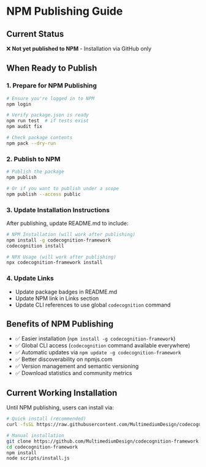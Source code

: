 # NPM Publishing Guide

## Current Status
❌ **Not yet published to NPM** - Installation via GitHub only

## When Ready to Publish

### 1. Prepare for NPM Publishing
```bash
# Ensure you're logged in to NPM
npm login

# Verify package.json is ready
npm run test  # if tests exist
npm audit fix

# Check package contents
npm pack --dry-run
```

### 2. Publish to NPM
```bash
# Publish the package
npm publish

# Or if you want to publish under a scope
npm publish --access public
```

### 3. Update Installation Instructions
After publishing, update README.md to include:

```bash
# NPM Installation (will work after publishing)
npm install -g codecognition-framework
codecognition install

# NPX Usage (will work after publishing)  
npx codecognition-framework install
```

### 4. Update Links
- Update package badges in README.md
- Update NPM link in Links section
- Update CLI references to use global `codecognition` command

## Benefits of NPM Publishing
- ✅ Easier installation (`npm install -g codecognition-framework`)
- ✅ Global CLI access (`codecognition` command available everywhere)
- ✅ Automatic updates via `npm update -g codecognition-framework`
- ✅ Better discoverability on npmjs.com
- ✅ Version management and semantic versioning
- ✅ Download statistics and community metrics

## Current Working Installation
Until NPM publishing, users can install via:

```bash
# Quick install (recommended)
curl -fsSL https://raw.githubusercontent.com/MultimediumDesign/codecognition-framework/main/install.sh | bash

# Manual installation
git clone https://github.com/MultimediumDesign/codecognition-framework.git
cd codecognition-framework
npm install
node scripts/install.js
```